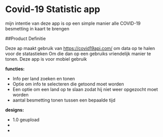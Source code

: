 # Covid-19 Statistic app

mijn intentie van deze app is op een simple manier alle COVID-19 besmetting in kaart te brengen

##Product Definitie

Deze ap maakt gebruik van ​https://covid19api.com/​ om data op te halen voor de statastieken 
Om die dan op een gebruiks vriendelijk manier te tonen. Deze app is voor mobiel gebruik



**functies:**

* Info per land zoeken en tonen
* Optie om info te selecteren die getoond moet worden
* Een optie om een land op te slaan zodat hij niet weer opgezocht moet worden
* aantal besmetting tonen tussen een bepaalde tijd

 **designs:**
* 1.0 geupload
*
*
